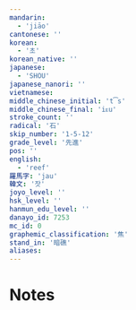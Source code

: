 ```yaml
---
mandarin:
  - 'jiāo'
cantonese: ''
korean:
  - '초'
korean_native: ''
japanese:
  - 'SHOU'
japanese_nanori: ''
vietnamese:
middle_chinese_initial: 't͡s'
middle_chinese_final: 'iᴇu'
stroke_count: ''
radical: '石'
skip_number: '1-5-12'
grade_level: '先進'
pos: ''
english:
  - 'reef'
羅馬字: 'jau'
韓文: '잣'
joyo_level: ''
hsk_level: ''
hanmun_edu_level: ''
danayo_id: 7253
mc_id: 0
graphemic_classification: '焦'
stand_in: '暗礁'
aliases:
---
```


# Notes
